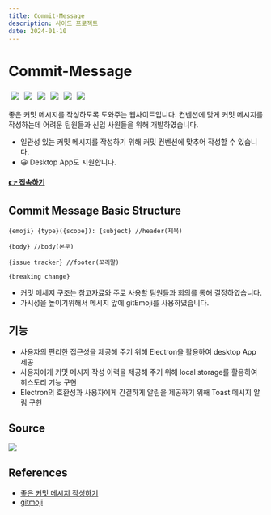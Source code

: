 ```yaml
---
title: Commit-Message
description: 사이드 프로젝트
date: 2024-01-10
---
```


# Commit-Message 

<div style= "display: inline-flex">
  <img style="padding: 5px" src="https://img.shields.io/badge/JavaScript-F7DF1E?style=flat&logo=JavaScript&logoColor=black "/>
  <img style="padding: 5px" src="https://img.shields.io/badge/React-61DAFB?style=flat&logo=React&logoColor=black "/>
  <img style="padding: 5px" src="https://img.shields.io/badge/Redux-764ABC?style=flat&logo=redux&logoColor=white "/>
  <img style="padding: 5px" src="https://img.shields.io/badge/css3-1572B6?style=flat&logo=css3&logoColor=white "/>
  <img style="padding: 5px" src="https://img.shields.io/badge/Sass-CC6699?style=flat&logo=Sass&logoColor=white "/>
  <img style="padding: 5px" src="https://img.shields.io/badge/Electron-47848F?style=flat&logo=Electron&logoColor=white"/>
</div>

좋은 커밋 메시지를 작성하도록 도와주는 웹사이트입니다.
컨벤션에 맞게 커밋 메시지를 작성하는데 어려운 팀원들과 신입 사원들을 위해 개발하였습니다.
- 일관성 있는 커밋 메시지를 작성하기 위해 커밋 컨벤션에 맞추어 작성할 수 있습니다.
- 😀 Desktop App도 지원합니다.


#### [👉 접속하기](https://kwonyongjun1.github.io/commit-message/) 


## Commit Message Basic Structure
```
{emoji} {type}({scope}): {subject} //header(제목)
​
{body} //body(본문)
​
{issue tracker} //footer(꼬리말)

{breaking change}
```
- 커밋 메세지 구조는 참고자료와 주로 사용할 팀원들과 회의를 통해 결정하였습니다.
- 가시성을 높이기위해서 메시지 앞에 gitEmoji를 사용하였습니다.

## 기능
- 사용자의 편리한 접근성을 제공해 주기 위해 Electron을 활용하여 desktop App 제공
- 사용자에게 커밋 메시지 작성 이력을 제공해 주기 위해 local storage를 활용하여 히스토리 기능 구현
- Electron의 호환성과 사용자에게 간결하게 알림을 제공하기 위해 Toast 메시지 알림 구현

## Source
<div style= "display: inline-flex;">
<a href="https://github.com/kwonyongjun1/commit-message"><img src="https://img.shields.io/badge/GitHub-181717?style=flat&logo=GitHub&logoColor=white&link=https://github.com/kwonyongjun1/commit-message"/></a>
</div>

## References
- [좋은 커밋 메시지 작성하기](https://github.com/sj960126/Commit-message)
- [gitmoji](https://gitmoji.dev/)

